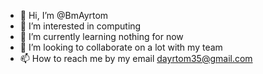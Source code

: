 - 👋 Hi, I’m @BmAyrtom
- 👀 I’m interested in computing
- 🌱 I’m currently learning nothing for now
- 💞️ I’m looking to collaborate on a lot with my team
- 📫 How to reach me by my email  dayrtom35@gmail.com

<!---
BmAyrtom/BmAyrtom is a ✨ special ✨ repository because its `README.md` (this file) appears on your GitHub profile.
You can click the Preview link to take a look at your changes.
--->
